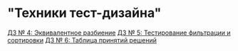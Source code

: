 # "Техники тест-дизайна"
[ДЗ № 4: Эквивалентное разбиение](https://docs.google.com/spreadsheets/d/1WSlr_NsOMeu_E1HsXoemBDDRx4vpENoMTSspfsplipk/edit?usp=sharing)
[ДЗ № 5: Тестирование фильтрации и сортировки](https://docs.google.com/spreadsheets/d/1hYVp2jkP0Gn2NRkc4eG822gUUtNlzd722A-aZj3RLew/edit?usp=sharing)
[ДЗ № 6: Таблица принятий решений](https://docs.google.com/spreadsheets/d/1YTS4dPwB2-4HVz83pAgpHZR2NOv0N5TkPhRp2WLGkCI/edit?usp=sharing)
